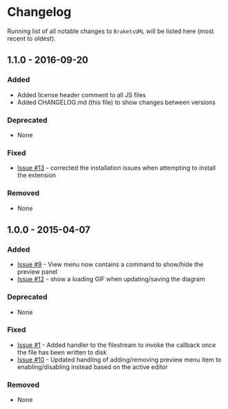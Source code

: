 # Changelog

Running list of all notable changes to `BraketsUML` will be listed here (most
recent to oldest).

## 1.1.0 - 2016-09-20

### Added
- Added license header comment to all JS files
- Added CHANGELOG.md (this file) to show changes between versions

### Deprecated
- None

### Fixed
- [Issue #13](https://github.com/KyleKorndoerfer/BracketsUML/issues/13) - corrected the installation issues when attempting to install the extension

### Removed
- None

## 1.0.0 - 2015-04-07

### Added
- [Issue #9](https://github.com/KyleKorndoerfer/BracketsUML/issues/9) - View menu now contains a command to show/hide the preview panel
- [Issue #12](https://github.com/KyleKorndoerfer/BracketsUML/issues/12) - show a loading GIF when updating/saving the diagram

### Deprecated
- None

### Fixed
- [Issue #1](https://github.com/KyleKorndoerfer/BracketsUML/issues/1) - Added handler to the filestream to invoke the callback once the file has been written to disk
- [Issue #10](https://github.com/KyleKorndoerfer/BracketsUML/issues/10) - Updated handling of adding/removing preview menu item to enabling/disabling instead based on the active editor

### Removed
- None
